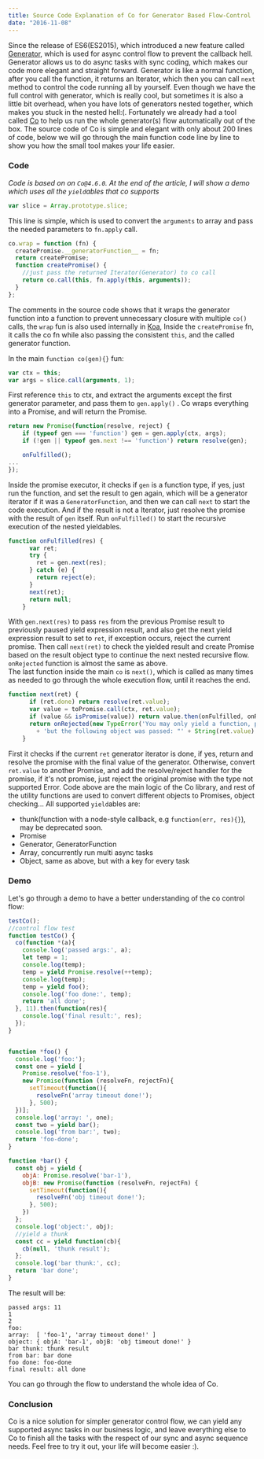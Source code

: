 ```yaml
---
title: Source Code Explanation of Co for Generator Based Flow-Control
date: "2016-11-08"
---
```


Since the release of ES6(ES2015), which introduced a new feature called [Generator](https://developer.mozilla.org/en-US/docs/Web/JavaScript/Reference/Global_Objects/Generator), which is used for async control flow to prevent the callback hell. Generator allows us to do async tasks with sync coding, which makes our code more elegant and straight forward.
Generator is like a normal function, after you call the function, it returns an Iterator, which then you can call `next` method to control the code running all by yourself. Even though we have the full control with generator, which is really cool, but sometimes it is also a little bit overhead, when you have lots of generators nested together, which makes you stuck in the nested hell:(. Fortunately we already had a tool called [Co](https://github.com/tj/co) to help us run the whole generator(s) flow automatically out of the box.
The source code of Co is simple and elegant with only about 200 lines of code, below we will go through the main function code line by line to show you how the small tool makes your life easier.

### Code

*Code is based on on `Co@4.6.0`. At the end of the article, I will show a demo which uses all the `yield`ables that co supports*   

```javascript
var slice = Array.prototype.slice;
```
This line is simple, which is used to convert the `arguments` to array and pass the needed parameters to `fn.apply` call.

```javascript
co.wrap = function (fn) {
  createPromise.__generatorFunction__ = fn;
  return createPromise;
  function createPromise() {
    //just pass the returned Iterator(Generator) to co call
    return co.call(this, fn.apply(this, arguments));
  }
};
```
The comments in the source code shows that it wraps the generator function into a function to prevent unnecessary closure with multiple `co()` calls, the `wrap` fun is also used internally in [Koa](https://github.com/koajs/koa), Inside the `createPromise` fn, it calls the co fn while also passing the consistent `this`, and the called generator function.

In the main `function co(gen){}` fun:
```javascript
var ctx = this;
var args = slice.call(arguments, 1);
```
First reference `this` to ctx, and extract the arguments except the first generator parameter, and pass them to `gen.apply()` .
Co wraps everything into a Promise, and will return the Promise.
```javascript
return new Promise(function(resolve, reject) {
    if (typeof gen === 'function') gen = gen.apply(ctx, args);
    if (!gen || typeof gen.next !== 'function') return resolve(gen);

    onFulfilled();
...
});
```
Inside the promise executor, it checks if `gen` is a function type, if yes, just run the function, and set the result to gen again, which will be a generator iterator if it was a `GeneratorFunction`, and then we can call `next` to start the code execution. And if the result is not a Iterator, just resolve the promise with the result of `gen` itself.
Run `onFulfilled()` to start the recursive execution of the nested yieldables.

```javascript
function onFulfilled(res) {
      var ret;
      try {
        ret = gen.next(res);
      } catch (e) {
        return reject(e);
      }
      next(ret);
      return null;
    }
```
With `gen.next(res)` to pass `res` from the previous Promise result to previously paused yield expression result, and also get the next yield expression result to set to `ret`, if exception occurs, reject the current promise. Then call `next(ret)` to check the yielded result and create Promise based on the result object type to continue the next nested recursive flow.
`onRejected` function is almost the same as above.  
The last function inside the main `co` is `next()`, which is called as many times as needed to go through the whole execution flow, until it reaches the end.
```javascript
function next(ret) {
      if (ret.done) return resolve(ret.value);
      var value = toPromise.call(ctx, ret.value);
      if (value && isPromise(value)) return value.then(onFulfilled, onRejected);
      return onRejected(new TypeError('You may only yield a function, promise, generator, array, or object, '
        + 'but the following object was passed: "' + String(ret.value) + '"'));
    }
```
First it checks if the current `ret` generator iterator is done, if yes, return and resolve the promise with the final value of the generator. Otherwise, convert `ret.value` to another Promise, and add the resolve/reject handler for the promise, if it's not promise, just reject the original promise with the type not supported Error.
Code above are the main logic of the Co library, and rest of the utility functions are used to convert different objects to Promises, object checking...
All supported `yield`ables are:

* thunk(function with a node-style callback, e.g `function(err, res){}`), may be deprecated soon.
* Promise
* Generator, GeneratorFunction
* Array, concurrently run multi async tasks
* Object, same as above, but with a key for every task

### Demo

Let's go through a demo to have a better understanding of the co control flow:
```javascript
testCo();
//control flow test
function testCo() {
  co(function *(a){
    console.log('passed args:', a);
    let temp = 1;
    console.log(temp);
    temp = yield Promise.resolve(++temp);
    console.log(temp);
    temp = yield foo();
    console.log('foo done:', temp);
    return 'all done';
  }, 11).then(function(res){
    console.log('final result:', res);
  });
}


function *foo() {
  console.log('foo:');
  const one = yield [
    Promise.resolve('foo-1'),
    new Promise(function (resolveFn, rejectFn){
      setTimeout(function(){
        resolveFn('array timeout done!');
      }, 500);
  })];
  console.log('array: ', one);
  const two = yield bar();
  console.log('from bar:', two);
  return 'foo-done';
}

function *bar() {
  const obj = yield {
    objA: Promise.resolve('bar-1'),
    objB: new Promise(function (resolveFn, rejectFn) {
      setTimeout(function(){
        resolveFn('obj timeout done!');
      }, 500);
    })
  };
  console.log('object:', obj);
  //yield a thunk
  const cc = yield function(cb){
    cb(null, 'thunk result');
  };
  console.log('bar thunk:', cc);
  return 'bar done';
}
```
The result will be:
```
passed args: 11
1
2
foo:
array:  [ 'foo-1', 'array timeout done!' ]
object: { objA: 'bar-1', objB: 'obj timeout done!' }
bar thunk: thunk result
from bar: bar done
foo done: foo-done
final result: all done
```
You can go through the flow to understand the whole idea of Co.

### Conclusion

Co is a nice solution for simpler generator control flow, we can yield any supported async tasks in our business logic, and leave everything else to Co to finish all the tasks with the respect of our sync and async sequence needs.
Feel free to try it out, your life will become easier :).